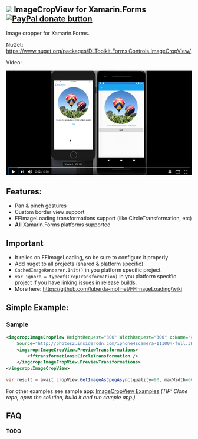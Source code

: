 ## ![](http://res.cloudinary.com/dqeaiomo8/image/upload/c_scale,w_50/v1444578527/DLToolkit/Forms-Controls-128.png) ImageCropView for Xamarin.Forms [![PayPal donate button](http://img.shields.io/paypal/donate.png?color=green)](https://www.paypal.com/cgi-bin/webscr?cmd=_s-xclick&hosted_button_id=VPZ4KHKHXXHR2 "Donate to this project using Paypal")

Image cropper for Xamarin.Forms.

NuGet: https://www.nuget.org/packages/DLToolkit.Forms.Controls.ImageCropView/

Video:

[![ImageCropView](Screenshots/ImageCropView.png)](https://youtu.be/WEVJ4Sd3go0)

## Features: 
- Pan & pinch gestures
- Custom border view support
- FFImageLoading transformations support (like CircleTransformation, etc)
- **All** Xamarin.Forms platforms supported

## Important

- It relies on FFImageLoading, so be sure to configure it properly
 - Add nuget to all projects (shared & platform specific)
 - `CachedImageRenderer.Init()` in you platform specific project. 
 - `var ignore = typeof(CropTransformation)` in you platform specific project if you have linking issues in release builds.
 - More here: https://github.com/luberda-molinet/FFImageLoading/wiki

## Simple Example:

### Sample

```XML
<imgcrop:ImageCropView HeightRequest="300" WidthRequest="300" x:Name="cropView"
    Source="http://photos2.insidercdn.com/iphone4scamera-111004-full.JPG">
    <imgcrop:ImageCropView.PreviewTransformations>
        <fftransformations:CircleTransformation />
    </imgcrop:ImageCropView.PreviewTransformations>
</imgcrop:ImageCropView>
```

```C#
var result = await cropView.GetImageAsJpegAsync(quality=90, maxWidth=600);
```


For other examples see sample app: [ImageCropView Examples](https://github.com/daniel-luberda/DLToolkit.Forms.Controls/tree/master/Samples/DLToolkitControlsSamples/SamplesImageCropView) *(TIP: Clone repo, open the solution, build it and run sample app.)*

## FAQ

#### TODO
